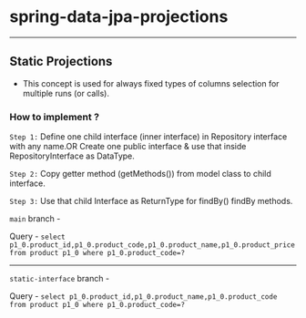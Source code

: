 # spring-data-jpa-projections

---

## Static Projections
- This concept is used for always fixed types of columns selection
  for multiple runs (or calls).

### How to implement ?

`Step 1:`  Define one child interface (inner interface) in Repository interface with any
name.OR Create one public interface & use that inside RepositoryInterface as DataType.

`Step 2:` Copy getter method (getMethods()) from model class to child
interface.

`Step 3:` Use that child Interface as ReturnType for findBy() findBy methods.



`main` branch - 

Query - `select p1_0.product_id,p1_0.product_code,p1_0.product_name,p1_0.product_price from product p1_0 where p1_0.product_code=?`

---

`static-interface` branch - 

Query - `select p1_0.product_id,p1_0.product_name,p1_0.product_code from product p1_0 where p1_0.product_code=?`

